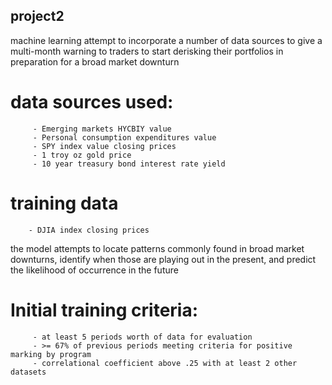 ## project2

machine learning attempt to incorporate a number of data sources to give a multi-month warning to traders to start derisking their portfolios in preparation for a broad market downturn

# data sources used:
         - Emerging markets HYCBIY value
         - Personal consumption expenditures value
         - SPY index value closing prices
         - 1 troy oz gold price 
         - 10 year treasury bond interest rate yield
 
# training data
        - DJIA index closing prices

the model attempts to locate patterns commonly found in broad market downturns, identify when those are playing out in the present, and predict the likelihood of occurrence in the future

# Initial training criteria:
         - at least 5 periods worth of data for evaluation
         - >= 67% of previous periods meeting criteria for positive marking by program
         - correlational coefficient above .25 with at least 2 other datasets
